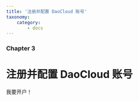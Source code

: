```yaml
---
title: '注册并配置 DaoCloud 账号'
taxonomy:
    category:
        - docs
---
```


### Chapter 3

# 注册并配置 DaoCloud 账号 

我要开户！
